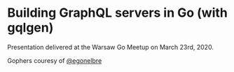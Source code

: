 # Building GraphQL servers in Go (with gqlgen)

Presentation delivered at the Warsaw Go Meetup on March 23rd, 2020.

Gophers couresy of [@egonelbre](https://twitter.com/egonelbre)
